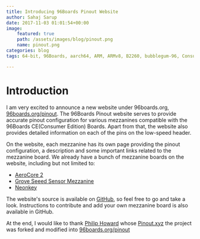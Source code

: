 ```yaml
---
title: Introducing 96Boards Pinout Website
author: Sahaj Sarup
date: 2017-11-03 01:01:54+00:00
image:
    featured: true
    path: /assets/images/blog/pinout.png
    name: pinout.png
categories: blog
tags: 64-bit, 96Boards, aarch64, ARM, ARMv8, B2260, bubblegum-96, Consumer Edition, Consumer IoT, DB410c, dragonboard410c, F-Cue, HiKey, I Squared C, I2C, Linaro, Linux, MediaTek X20, Bot, Self balancing Bot, Robotics

---
```


# **Introduction**

I am very excited to announce a new website under 96boards.org, [96boards.org/pinout](/pinout/). The 96Boards Pinout website serves to provide accurate pinout configuration for various mezzanines compatible with the 96Boards CE(Consumer Edition) Boards. Apart from that, the website also provides detailed information on each of the pins on the low-speed header.

On the website, each mezzanine has its own page providing the pinout configuration, a description and some important links related to the mezzanine board. We already have a bunch of mezzanine boards on the website, including but not limited to:
 - [AeroCore 2](/pinout/aerocore2.html)
 - [Grove Seeed Sensor Mezzanine](/pinout/grove_seeed_sensor_mezzanine.html)
 - [Neonkey](/pinout/neonkey_mezzanine.html)

The website's source is available on [GitHub](https://github.com/96boards/pinout), so feel free to go and take a look. Instructions to contribute and add your own mezzanine board is also available in GitHub.

At the end, I would like to thank [Philip Howard](https://github.com/Gadgetoid) whose [Pinout.xyz](https://github.com/Gadgetoid/Pinout.xyz) the project was forked and modified into [96boards.org/pinout](/pinout/)
